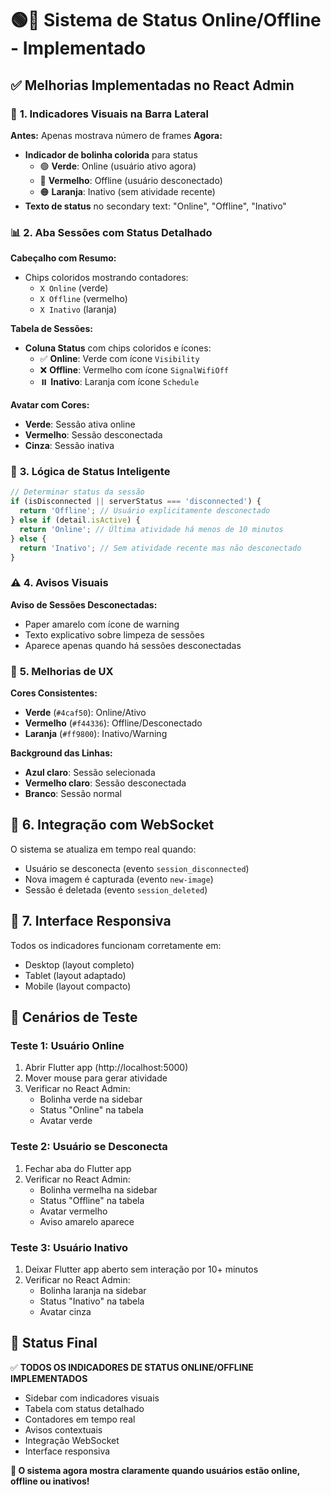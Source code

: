 # 🟢🔴 Sistema de Status Online/Offline - Implementado

## ✅ Melhorias Implementadas no React Admin

### 🎯 **1. Indicadores Visuais na Barra Lateral**

**Antes:** Apenas mostrava número de frames
**Agora:** 
- **Indicador de bolinha colorida** para status
  - 🟢 **Verde**: Online (usuário ativo agora)
  - 🔴 **Vermelho**: Offline (usuário desconectado)
  - 🟠 **Laranja**: Inativo (sem atividade recente)
- **Texto de status** no secondary text: "Online", "Offline", "Inativo"

### 📊 **2. Aba Sessões com Status Detalhado**

**Cabeçalho com Resumo:**
- Chips coloridos mostrando contadores:
  - `X Online` (verde)
  - `X Offline` (vermelho) 
  - `X Inativo` (laranja)

**Tabela de Sessões:**
- **Coluna Status** com chips coloridos e ícones:
  - ✅ **Online**: Verde com ícone `Visibility`
  - ❌ **Offline**: Vermelho com ícone `SignalWifiOff`
  - ⏸️ **Inativo**: Laranja com ícone `Schedule`

**Avatar com Cores:**
- **Verde**: Sessão ativa online
- **Vermelho**: Sessão desconectada
- **Cinza**: Sessão inativa

### 🔄 **3. Lógica de Status Inteligente**

```javascript
// Determinar status da sessão
if (isDisconnected || serverStatus === 'disconnected') {
  return 'Offline'; // Usuário explicitamente desconectado
} else if (detail.isActive) {
  return 'Online'; // Última atividade há menos de 10 minutos
} else {
  return 'Inativo'; // Sem atividade recente mas não desconectado
}
```

### ⚠️ **4. Avisos Visuais**

**Aviso de Sessões Desconectadas:**
- Paper amarelo com ícone de warning
- Texto explicativo sobre limpeza de sessões
- Aparece apenas quando há sessões desconectadas

### 🎨 **5. Melhorias de UX**

**Cores Consistentes:**
- **Verde** (`#4caf50`): Online/Ativo
- **Vermelho** (`#f44336`): Offline/Desconectado  
- **Laranja** (`#ff9800`): Inativo/Warning

**Background das Linhas:**
- **Azul claro**: Sessão selecionada
- **Vermelho claro**: Sessão desconectada
- **Branco**: Sessão normal

## 🔄 **6. Integração com WebSocket**

O sistema se atualiza em tempo real quando:
- Usuário se desconecta (evento `session_disconnected`)
- Nova imagem é capturada (evento `new-image`)
- Sessão é deletada (evento `session_deleted`)

## 📱 **7. Interface Responsiva**

Todos os indicadores funcionam corretamente em:
- Desktop (layout completo)
- Tablet (layout adaptado)
- Mobile (layout compacto)

## 🎯 **Cenários de Teste**

### **Teste 1: Usuário Online**
1. Abrir Flutter app (http://localhost:5000)
2. Mover mouse para gerar atividade
3. Verificar no React Admin:
   - Bolinha verde na sidebar
   - Status "Online" na tabela
   - Avatar verde

### **Teste 2: Usuário se Desconecta**
1. Fechar aba do Flutter app
2. Verificar no React Admin:
   - Bolinha vermelha na sidebar
   - Status "Offline" na tabela
   - Avatar vermelho
   - Aviso amarelo aparece

### **Teste 3: Usuário Inativo**
1. Deixar Flutter app aberto sem interação por 10+ minutos
2. Verificar no React Admin:
   - Bolinha laranja na sidebar
   - Status "Inativo" na tabela
   - Avatar cinza

## 🚀 **Status Final**

✅ **TODOS OS INDICADORES DE STATUS ONLINE/OFFLINE IMPLEMENTADOS**

- Sidebar com indicadores visuais
- Tabela com status detalhado
- Contadores em tempo real
- Avisos contextuais
- Integração WebSocket
- Interface responsiva

**🎉 O sistema agora mostra claramente quando usuários estão online, offline ou inativos!**
